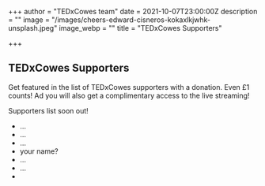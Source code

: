 +++
author = "TEDxCowes team"
date = 2021-10-07T23:00:00Z
description = ""
image = "/images/cheers-edward-cisneros-kokaxlkjwhk-unsplash.jpeg"
image_webp = ""
title = "TEDxCowes Supporters"

+++
## TEDxCowes Supporters

Get featured in the list of TEDxCowes supporters with a donation. Even £1 counts! Ad you will also get a complimentary access to the live streaming!

Supporters list soon out!

* ...
* ...
* ...
* your name?
* ...
* ...
* 